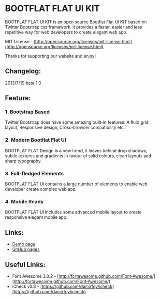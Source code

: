 BOOTFLAT FLAT UI KIT
=======

BOOTFLAT FLAT UI KIT is an open source Bootflat Flat UI KIT based on Twitter Bootstrap css framework. It provides a faster, easier and less repetitive way for web developers to create elegant web app.

MIT License - [http://opensource.org/licenses/mit-license.html](http://opensource.org/licenses/mit-license.html).

Thanks for supporting our website and enjoy!

## Changelog:

2013/7/19 beta 1.0

## Feature:

### 1. Bootstrap Based
Twitter Bootstrap does have some amazing built-in features: A fluid grid layout, Responsive design, Cross-browser compatibility etc.
### 2. Modern Bootflat Flat UI
BOOTFLAT FLAT Design is a new trend, it leaves behind drop shadows, subtle textures and gradients in favour of solid colours, clean layouts and sharp typography.
### 3. Full-fledged Elements
BOOTFLAT FLAT UI contains a large number of elements to enable web developer create complex web app.
### 4. Mobile Ready
BOOTFLAT FLAT UI includes some advanced mobile layout to create responsive elegant mobile app.


## Links:

+ [Demo page](http://www.flathemes.com)
+ [GitHub pages](http://flathemes.github.io/bootflat/)

## Useful Links:

+ Font Awesome 3.0.2 - [http://fortawesome.github.com/Font-Awesome/](http://fortawesome.github.com/Font-Awesome/)
+ iCheck v0.8 - [https://github.com/damirfoy/icheck](https://github.com/damirfoy/icheck)
